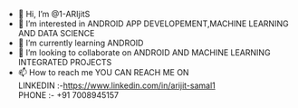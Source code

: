 - 👋 Hi, I’m @1-ARIjitS 
- 👀 I’m interested in ANDROID APP DEVELOPEMENT,MACHINE LEARNING AND DATA SCIENCE
- 🌱 I’m currently learning ANDROID
- 💞️ I’m looking to collaborate on ANDROID AND MACHINE LEARNING INTEGRATED PROJECTS
- 📫 How to reach me 
YOU CAN REACH ME ON <br> LINKEDIN :-https://www.linkedin.com/in/arijit-samal1 <br> PHONE :- +91 7008945157

<!---
1-ARIjitS/1-ARIjitS is a ✨ special ✨ repository because its `README.md` (this file) appears on your GitHub profile.
You can click the Preview link to take a look at your changes.
--->
